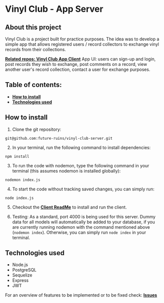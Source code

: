# Vinyl Club - App Server

## About this project

Vinyl Club is a project built for practice purposes. The idea was to develop a simple app that allows registered users / record collectors to exchange vinyl records from their collections.

**[Related repos: Vinyl Club App Client](https://github.com/future-ruins/vinyl-club-client)**
App UI: users can sign-up and login, post records they wish to exchange, post comments on a record, view another user's record collection, contact a user for exchange purposes.

## Table of contents:

- **[How to install](#how-to-install)**
- **[Technologies used](#technologies-used)**

## How to install

1. Clone the git repository:

`git@github.com:future-ruins/vinyl-club-server.git`

2. In your terminal, run the following command to install dependencies:

`npm install`

3. To run the code with nodemon, type the following command in your terminal (this assumes nodemon is installed globally):

`nodemon index.js`

4. To start the code without tracking saved changes, you can simply run:

`node index.js`

5. Checkout the **[Client ReadMe](https://github.com/future-ruins/vinyl-club-client/blob/master/README.md)** to install and run the client.

6. Testing: As a standard, port 4000 is being used for this server. Dummy data for all models will automatically be added to your database, if you are currently running nodemon with the command mentioned above (`nodemon index`). Otherwise, you can simply run `node index` in your terminal.

## Technologies used

- Node.js
- PostgreSQL
- Sequelize
- Express
- JWT

For an overview of features to be implemented or to be fixed check: **[Issues](https://github.com/future-ruins/vinyl-club-server/issues)**
